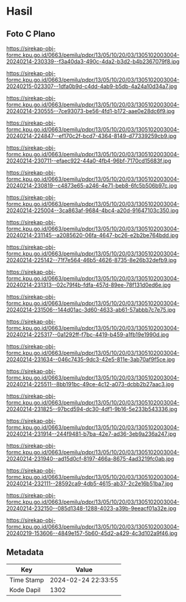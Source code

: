 # Hasil

## Foto C Plano

https://sirekap-obj-formc.kpu.go.id/0663/pemilu/pdpr/13/05/10/20/03/1305102003004-20240214-230339--f3a40da3-490c-4da2-b3d2-b4b2367079f8.jpg

https://sirekap-obj-formc.kpu.go.id/0663/pemilu/pdpr/13/05/10/20/03/1305102003004-20240215-023307--1dfa0b9d-c4dd-4ab9-b5db-4a24a10d34a7.jpg

https://sirekap-obj-formc.kpu.go.id/0663/pemilu/pdpr/13/05/10/20/03/1305102003004-20240214-230555--7ce93073-be56-4fd1-b172-aae0e28dc6f9.jpg

https://sirekap-obj-formc.kpu.go.id/0663/pemilu/pdpr/13/05/10/20/03/1305102003004-20240214-224847--ef170c2f-bcd7-4364-8149-d77339259cb9.jpg

https://sirekap-obj-formc.kpu.go.id/0663/pemilu/pdpr/13/05/10/20/03/1305102003004-20240214-230711--efaec922-44a0-4fb4-96bf-7170cd15683f.jpg

https://sirekap-obj-formc.kpu.go.id/0663/pemilu/pdpr/13/05/10/20/03/1305102003004-20240214-230819--c4873e65-a246-4e71-beb8-6fc5b506b97c.jpg

https://sirekap-obj-formc.kpu.go.id/0663/pemilu/pdpr/13/05/10/20/03/1305102003004-20240214-225004--3ca863af-9684-4bc4-a20d-91647103c350.jpg

https://sirekap-obj-formc.kpu.go.id/0663/pemilu/pdpr/13/05/10/20/03/1305102003004-20240214-231145--a2085620-06fa-4647-bc26-e2b2be764bdd.jpg

https://sirekap-obj-formc.kpu.go.id/0663/pemilu/pdpr/13/05/10/20/03/1305102003004-20240214-225142--71f7e564-46b5-4626-8735-8e26b32defb9.jpg

https://sirekap-obj-formc.kpu.go.id/0663/pemilu/pdpr/13/05/10/20/03/1305102003004-20240214-231313--02c79f4b-fdfa-457d-89ee-78f131d0ed6e.jpg

https://sirekap-obj-formc.kpu.go.id/0663/pemilu/pdpr/13/05/10/20/03/1305102003004-20240214-231506--144d01ac-3d60-4633-ab61-57abbb7c7e75.jpg

https://sirekap-obj-formc.kpu.go.id/0663/pemilu/pdpr/13/05/10/20/03/1305102003004-20240214-225317--0a1292ff-f7bc-4419-b459-a1fb19e1990d.jpg

https://sirekap-obj-formc.kpu.go.id/0663/pemilu/pdpr/13/05/10/20/03/1305102003004-20240214-231634--046c7435-9dc3-42e5-811e-3ab70af9f5ce.jpg

https://sirekap-obj-formc.kpu.go.id/0663/pemilu/pdpr/13/05/10/20/03/1305102003004-20240214-225511--8bb191bc-49ce-4c12-a073-dcbb2b27aac3.jpg

https://sirekap-obj-formc.kpu.go.id/0663/pemilu/pdpr/13/05/10/20/03/1305102003004-20240214-231825--97bcd594-dc30-4df1-9b16-5e233b543336.jpg

https://sirekap-obj-formc.kpu.go.id/0663/pemilu/pdpr/13/05/10/20/03/1305102003004-20240214-231914--244f9481-b7ba-42e7-ad36-3eb9a236a247.jpg

https://sirekap-obj-formc.kpu.go.id/0663/pemilu/pdpr/13/05/10/20/03/1305102003004-20240214-231940--ad15d0cf-8197-466a-8675-4ad3219fc0ab.jpg

https://sirekap-obj-formc.kpu.go.id/0663/pemilu/pdpr/13/05/10/20/03/1305102003004-20240214-232111--28592ca9-4db5-4615-ab37-2c2e16b51ba7.jpg

https://sirekap-obj-formc.kpu.go.id/0663/pemilu/pdpr/13/05/10/20/03/1305102003004-20240214-232150--085d1348-1288-4023-a39b-9eeacf01a32e.jpg

https://sirekap-obj-formc.kpu.go.id/0663/pemilu/pdpr/13/05/10/20/03/1305102003004-20240219-153606--4849e157-5b60-45d2-a429-4c3d102a9f46.jpg


## Metadata

| Key        | Value               |
| ---------- | ------------------- |
| Time Stamp | 2024-02-24 22:33:55 |
| Kode Dapil | 1302                |



